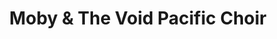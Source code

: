 ---
title: "Moby & The Void Pacific Choir"
summary: ""
image: "moby-the-void-pacific-choir.jpg"
apple_music_artist_url: "https://music.apple.com/gb/artist/moby-the-void-pacific-choir/1041515243"
---